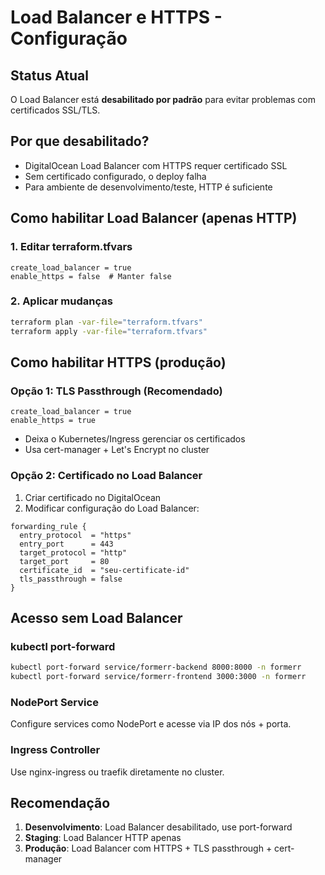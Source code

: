 # Load Balancer e HTTPS - Configuração

## Status Atual
O Load Balancer está **desabilitado por padrão** para evitar problemas com certificados SSL/TLS.

## Por que desabilitado?
- DigitalOcean Load Balancer com HTTPS requer certificado SSL
- Sem certificado configurado, o deploy falha
- Para ambiente de desenvolvimento/teste, HTTP é suficiente

## Como habilitar Load Balancer (apenas HTTP)

### 1. Editar terraform.tfvars
```hcl
create_load_balancer = true
enable_https = false  # Manter false
```

### 2. Aplicar mudanças
```bash
terraform plan -var-file="terraform.tfvars"
terraform apply -var-file="terraform.tfvars"
```

## Como habilitar HTTPS (produção)

### Opção 1: TLS Passthrough (Recomendado)
```hcl
create_load_balancer = true
enable_https = true
```
- Deixa o Kubernetes/Ingress gerenciar os certificados
- Usa cert-manager + Let's Encrypt no cluster

### Opção 2: Certificado no Load Balancer
1. Criar certificado no DigitalOcean
2. Modificar configuração do Load Balancer:
```hcl
forwarding_rule {
  entry_protocol  = "https"
  entry_port      = 443
  target_protocol = "http"
  target_port     = 80
  certificate_id  = "seu-certificate-id"
  tls_passthrough = false
}
```

## Acesso sem Load Balancer

### kubectl port-forward
```bash
kubectl port-forward service/formerr-backend 8000:8000 -n formerr
kubectl port-forward service/formerr-frontend 3000:3000 -n formerr
```

### NodePort Service
Configure services como NodePort e acesse via IP dos nós + porta.

### Ingress Controller
Use nginx-ingress ou traefik diretamente no cluster.

## Recomendação
1. **Desenvolvimento**: Load Balancer desabilitado, use port-forward
2. **Staging**: Load Balancer HTTP apenas
3. **Produção**: Load Balancer com HTTPS + TLS passthrough + cert-manager
